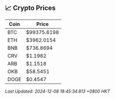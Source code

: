 ## 📈 Crypto Prices

| Coin | Price |
| ---- | ----- |
| BTC | $99375.6198 |
| ETH | $3962.0154 |
| BNB | $736.8694 |
| CRV | $1.1982 |
| ARB | $1.1518 |
| OKB | $58.5451 |
| DOGE | $0.4547 |

_Last Updated: 2024-12-08 18:45:34.813 +0800 HKT_
